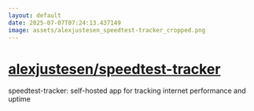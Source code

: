 ```yaml
---
layout: default
date: 2025-07-07T07:24:13.437149
image: assets/alexjustesen_speedtest-tracker_cropped.png
---
```


# [alexjustesen/speedtest-tracker](https://github.com/alexjustesen/speedtest-tracker)

speedtest-tracker: self-hosted app for tracking  internet performance and uptime
